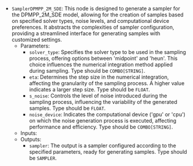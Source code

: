 - `SamplerDPMPP_2M_SDE`: This node is designed to generate a sampler for the DPMPP_2M_SDE model, allowing for the creation of samples based on specified solver types, noise levels, and computational device preferences. It abstracts the complexities of sampler configuration, providing a streamlined interface for generating samples with customized settings.
    - Parameters:
        - `solver_type`: Specifies the solver type to be used in the sampling process, offering options between 'midpoint' and 'heun'. This choice influences the numerical integration method applied during sampling. Type should be `COMBO[STRING]`.
        - `eta`: Determines the step size in the numerical integration, affecting the granularity of the sampling process. A higher value indicates a larger step size. Type should be `FLOAT`.
        - `s_noise`: Controls the level of noise introduced during the sampling process, influencing the variability of the generated samples. Type should be `FLOAT`.
        - `noise_device`: Indicates the computational device ('gpu' or 'cpu') on which the noise generation process is executed, affecting performance and efficiency. Type should be `COMBO[STRING]`.
    - Inputs:
    - Outputs:
        - `sampler`: The output is a sampler configured according to the specified parameters, ready for generating samples. Type should be `SAMPLER`.
